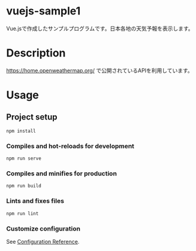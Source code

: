 # vuejs-sample1
Vue.jsで作成したサンプルプログラムです。日本各地の天気予報を表示します。


# Description
https://home.openweathermap.org/ で公開されているAPIを利用しています。


# Usage

## Project setup
```
npm install
```

### Compiles and hot-reloads for development
```
npm run serve
```

### Compiles and minifies for production
```
npm run build
```

### Lints and fixes files
```
npm run lint
```

### Customize configuration
See [Configuration Reference](https://cli.vuejs.org/config/).
